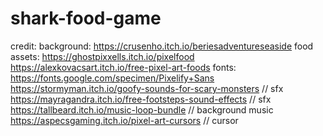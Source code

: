 # shark-food-game
credit:
background: https://crusenho.itch.io/beriesadventureseaside
food assets: 
https://ghostpixxells.itch.io/pixelfood
https://alexkovacsart.itch.io/free-pixel-art-foods
fonts: https://fonts.google.com/specimen/Pixelify+Sans
        https://stormyman.itch.io/goofy-sounds-for-scary-monsters // sfx
        https://mayragandra.itch.io/free-footsteps-sound-effects // sfx
        https://tallbeard.itch.io/music-loop-bundle // background music
        https://aspecsgaming.itch.io/pixel-art-cursors // cursor
